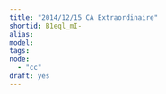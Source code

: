 ```yaml
---
title: "2014/12/15 CA Extraordinaire"
shortid: B1eql_mI-
alias:
model:
tags:
node: 
  - "cc"
draft: yes
---
```

